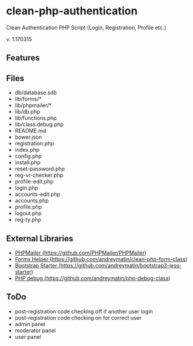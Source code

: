 clean-php-authentication
========================

Clean Authentication PHP Script (Login, Registration, Profile etc.)

v. 1.170315

Features
-----


Files
-----

- db/database.sdb
- lib/forms/*
- lib/phpmailer/*
- lib/db.php
- lib/functions.php
- lib/class.debug.php
- README.md
- bower.json
- registration.php
- index.php
- config.php
- install.php
- reset-password.php
- reg-vr-checker.php
- profile-edit.php
- login.php
- accounts-edit.php
- accounts.php
- profile.php
- logout.php
- reg-ty.php

External Libraries
-----
- <a href="https://github.com/PHPMailer/PHPMailer" target="_blank">PHPMailer (https://github.com/PHPMailer/PHPMailer)</a>
- <a href="https://github.com/andreymatin/clean-php-form-class" target="_blank">Forms Helper (https://github.com/andreymatin/clean-php-form-class)</a>
- <a href="https://github.com/andreymatin/bootstrap3-less-starter" target="_blank">Bootstrap Starter (https://github.com/andreymatin/bootstrap3-less-starter)</a>
- <a href="https://github.com/andreymatin/php-debug-class" target="_blank">PHP debug (https://github.com/andreymatin/php-debug-class)</a>

ToDo
-----
- post-registration code checking off if another user login
- post-registration code checking on for correct user
- admin panel
- moderator panel
- user panel